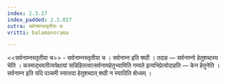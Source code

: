 ```yaml
---
index: 2.3.27
index_padded: 2.3.027
sutra: सर्वनाम्नस्तृतीया च
vritti: balamanorama

---
```

<<सर्वनाम्नस्तृतीया च>> - सर्वनाम्नस्तृतीया च । सर्वनाम्न इति षष्ठी । तदाह — सर्वनाम्नो हेतुशब्दस्य चेति । कस्माद्भवतीत्यपेक्षायां सन्निहितत्वात्सर्वनामहेतुभ्यामिति गम्यते इत्यभिप्रेत्योदाहति — केन हेतुनेति । सर्वनाम्न इति यदि पञ्चमी स्यात्तदा हेतुशब्दात् षष्ठी न स्यादिति बोध्यम् । 